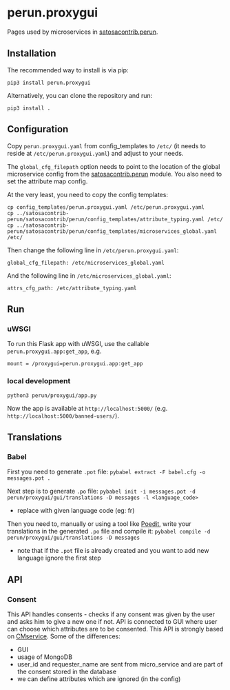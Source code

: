 # perun.proxygui

Pages used by microservices in [satosacontrib.perun](https://gitlab.ics.muni.cz/perun-proxy-aai/python/satosacontrib-perun).

## Installation

The recommended way to install is via pip:

```
pip3 install perun.proxygui
```

Alternatively, you can clone the repository and run:

```
pip3 install .
```

## Configuration

Copy `perun.proxygui.yaml` from config_templates to `/etc/` (it needs to reside at `/etc/perun.proxygui.yaml`) and adjust to your needs.

The `global_cfg_filepath` option needs to point to the location of the global microservice config from the [satosacontrib.perun](https://gitlab.ics.muni.cz/perun-proxy-aai/python/satosacontrib-perun) module. You also need to set the attribute map config.

At the very least, you need to copy the config templates:

```
cp config_templates/perun.proxygui.yaml /etc/perun.proxygui.yaml
cp ../satosacontrib-perun/satosacontrib/perun/config_templates/attribute_typing.yaml /etc/
cp ../satosacontrib-perun/satosacontrib/perun/config_templates/microservices_global.yaml /etc/
```

Then change the following line in `/etc/perun.proxygui.yaml`:

```
global_cfg_filepath: /etc/microservices_global.yaml
```

And the following line in `/etc/microservices_global.yaml`:

```
attrs_cfg_path: /etc/attribute_typing.yaml
```

## Run

### uWSGI

To run this Flask app with uWSGI, use the callable `perun.proxygui.app:get_app`, e.g.

```
mount = /proxygui=perun.proxygui.app:get_app
```

### local development

```
python3 perun/proxygui/app.py
```

Now the app is available at `http://localhost:5000/` (e.g. `http://localhost:5000/banned-users/`).

## Translations

### Babel

First you need to generate `.pot` file: `pybabel extract -F babel.cfg -o messages.pot .`

Next step is to generate `.po` file: `pybabel init -i messages.pot -d perun/proxygui/gui/translations -D messages -l <language_code>`

- replace <language code> with given language code (eg: fr)

Then you need to, manually or using a tool like [Poedit](https://poedit.net/), write your translations in the generated `.po` file and compile it: `pybabel compile -d perun/proxygui/gui/translations -D messages`

- note that if the `.pot` file is already created and you want to add new language ignore the first step

## API

### Consent

This API handles consents - checks if any consent was given by the user and asks him to give a new one if not. API is connected to GUI where user can choose which attributes are to be consented. This API is strongly based on [CMservice](https://github.com/its-dirg/CMservice). Some of the differences:

- GUI
- usage of MongoDB
- user_id and requester_name are sent from micro_service and are part of the consent stored in the database
- we can define attributes which are ignored (in the config)
